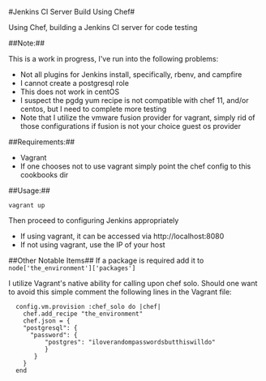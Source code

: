 #Jenkins CI Server Build Using Chef#

Using Chef, building a Jenkins CI server for code testing

##Note:##

This is a work in progress, I've run into the following problems:

 - Not all plugins for Jenkins install, specifically, rbenv, and campfire
 - I cannot create a postgresql role
 - This does not work in centOS
  - I suspect the pgdg yum recipe is not compatible with chef 11, and/or centos, but I need to complete more testing
- Note that I utilize the vmware fusion provider for vagrant, simply rid of those configurations if fusion is not your choice guest os provider

##Requirements:##
 - Vagrant
  - If one chooses not to use vagrant simply point the chef config to this cookbooks dir

##Usage:##

    vagrant up

Then proceed to configuring Jenkins appropriately
 - If using vagrant, it can be accessed via http://localhost:8080
 - If not using vagrant, use the IP of your host

##Other Notable Items##
If a package is required add it to `node['the_environment']['packages']`

I utilize Vagrant's native ability for calling upon chef solo.  Should one want to avoid this simple comment the following lines in the Vagrant file:

      config.vm.provision :chef_solo do |chef|
        chef.add_recipe "the_environment"
        chef.json = {
        "postgresql": {
          "password": {
              "postgres": "iloverandompasswordsbutthiswilldo"
              }
           }
        }
      end
